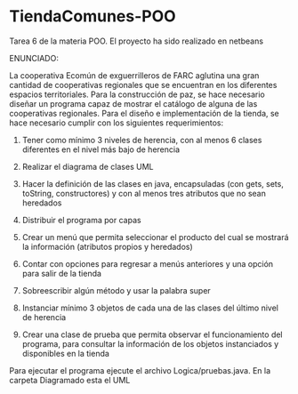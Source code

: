 # TiendaComunes-POO

Tarea 6 de la materia POO. El proyecto ha sido realizado en netbeans

ENUNCIADO: 

La cooperativa Ecomún de exguerrilleros de FARC aglutina una gran cantidad de cooperativas regionales que se encuentran en los diferentes espacios territoriales. 
Para la construcción de paz, se hace necesario diseñar un programa capaz de mostrar el catálogo de alguna de las cooperativas regionales. 
Para el diseño e implementación de la tienda, se hace necesario cumplir con los siguientes requerimientos:

1. Tener como mínimo 3 niveles de herencia, con al menos 6 clases diferentes en el nivel más bajo de herencia

2. Realizar el diagrama de clases UML

3. Hacer la definición de las clases en java, encapsuladas (con gets, sets, toString, constructores) y con al menos tres atributos que no sean heredados

4. Distribuir el programa por capas

5. Crear un menú que permita seleccionar el producto del cual se mostrará la información (atributos propios y heredados)

6. Contar con opciones para regresar a menús anteriores y una opción para salir de la tienda

7. Sobreescribir algún método y usar la palabra super

8. Instanciar mínimo 3 objetos de cada una de las clases del último nivel de herencia

9. Crear una clase de prueba que permita observar el funcionamiento del programa, para consultar la información de los objetos instanciados y disponibles en la tienda

Para ejecutar el programa ejecute el archivo Logica/pruebas.java. En la carpeta Diagramado esta el UML
